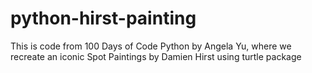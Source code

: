 # python-hirst-painting
This is code from 100 Days of Code Python by Angela Yu, where we recreate an iconic Spot Paintings by Damien Hirst using turtle package
